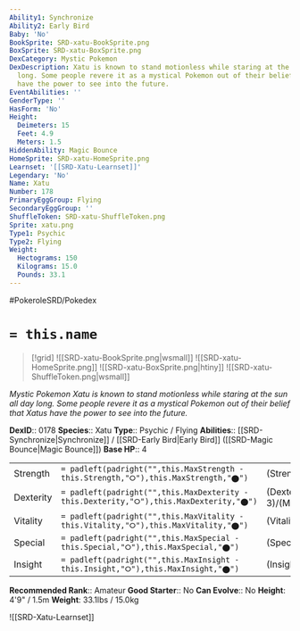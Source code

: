 ```yaml
---
Ability1: Synchronize
Ability2: Early Bird
Baby: 'No'
BookSprite: SRD-xatu-BookSprite.png
BoxSprite: SRD-xatu-BoxSprite.png
DexCategory: Mystic Pokemon
DexDescription: Xatu is known to stand motionless while staring at the sun all day
  long. Some people revere it as a mystical Pokemon out of their belief that Xatus
  have the power to see into the future.
EventAbilities: ''
GenderType: ''
HasForm: 'No'
Height:
  Deimeters: 15
  Feet: 4.9
  Meters: 1.5
HiddenAbility: Magic Bounce
HomeSprite: SRD-xatu-HomeSprite.png
Learnset: '[[SRD-Xatu-Learnset]]'
Legendary: 'No'
Name: Xatu
Number: 178
PrimaryEggGroup: Flying
SecondaryEggGroup: ''
ShuffleToken: SRD-xatu-ShuffleToken.png
Sprite: xatu.png
Type1: Psychic
Type2: Flying
Weight:
  Hectograms: 150
  Kilograms: 15.0
  Pounds: 33.1
---
```


#PokeroleSRD/Pokedex

# `= this.name`

> [!grid]
> ![[SRD-xatu-BookSprite.png|wsmall]]
> ![[SRD-xatu-HomeSprite.png]]
> ![[SRD-xatu-BoxSprite.png|htiny]]
> ![[SRD-xatu-ShuffleToken.png|wsmall]]


*Mystic Pokemon*
*Xatu is known to stand motionless while staring at the sun all day long. Some people revere it as a mystical Pokemon out of their belief that Xatus have the power to see into the future.*

**DexID**:: 0178
**Species**:: Xatu
**Type**:: Psychic / Flying
**Abilities**:: [[SRD-Synchronize|Synchronize]] / [[SRD-Early Bird|Early Bird]] ([[SRD-Magic Bounce|Magic Bounce]])
**Base HP**:: 4

|           |                                                                                        |                                          |
| --------- | -------------------------------------------------------------------------------------- | ---------------------------------------- |
| Strength  | `= padleft(padright("",this.MaxStrength - this.Strength,"⭘"),this.MaxStrength,"⬤")`    | (Strength::2)/(MaxStrength::5)   |
| Dexterity | `= padleft(padright("",this.MaxDexterity - this.Dexterity,"⭘"),this.MaxDexterity,"⬤")` | (Dexterity:: 3)/(MaxDexterity::6) |
| Vitality  | `= padleft(padright("",this.MaxVitality - this.Vitality,"⭘"),this.MaxVitality,"⬤")`    | (Vitality::2)/(MaxVitality::5)   |
| Special   | `= padleft(padright("",this.MaxSpecial - this.Special,"⭘"),this.MaxSpecial,"⬤")`       | (Special::3)/(MaxSpecial::6)     |
| Insight   | `= padleft(padright("",this.MaxInsight - this.Insight,"⭘"),this.MaxInsight,"⬤")`       | (Insight::2)/(MaxInsight::5)     |


**Recommended Rank**:: Amateur
**Good Starter**:: No
**Can Evolve**:: No
**Height**: 4'9" / 1.5m
**Weight**: 33.1lbs / 15.0kg

![[SRD-Xatu-Learnset]]